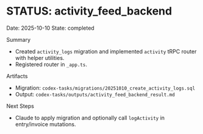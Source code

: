 # STATUS: activity_feed_backend

Date: 2025-10-10
State: completed

Summary
- Created `activity_logs` migration and implemented `activity` tRPC router with helper utilities.
- Registered router in `_app.ts`.

Artifacts
- Migration: `codex-tasks/migrations/20251010_create_activity_logs.sql`
- Output: `codex-tasks/outputs/activity_feed_backend_result.md`

Next Steps
- Claude to apply migration and optionally call `logActivity` in entry/invoice mutations.

